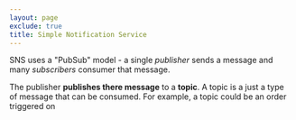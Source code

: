 ```yaml
---
layout: page
exclude: true
title: Simple Notification Service
---
```


SNS uses a "PubSub" model - a single *publisher* sends a message and many *subscribers* consumer that message.

The publisher **publishes there message** to a **topic**. A topic is a just a type of message that can be consumed. For example, a topic could be an order triggered on 
<!--stackedit_data:
eyJoaXN0b3J5IjpbMTkxNDU1MTUyNF19
-->